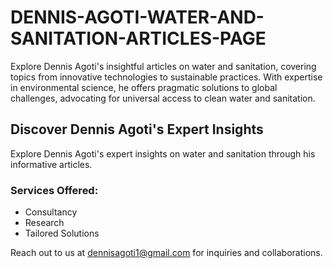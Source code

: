# DENNIS-AGOTI-WATER-AND-SANITATION-ARTICLES-PAGE
Explore Dennis Agoti's insightful articles on water and sanitation, covering topics from innovative technologies to sustainable practices. With expertise in environmental science, he offers pragmatic solutions to global challenges, advocating for universal access to clean water and sanitation.

<html lang="en">
<head>
<meta charset="UTF-8">
<meta name="viewport" content="width=device-width, initial-scale=1.0">
<title>Dennis Agoti - Water and Sanitation</title>
</head>
<body>

<h2>Discover Dennis Agoti's Expert Insights</h2>
<p>Explore Dennis Agoti's expert insights on water and sanitation through his informative articles.</p>

<h3>Services Offered:</h3>
<ul>
  <li>Consultancy</li>
  <li>Research</li>
  <li>Tailored Solutions</li>
</ul>

<p>Reach out to us at <a href="mailto:dennisagoti1@gmail.com">dennisagoti1@gmail.com</a> for inquiries and collaborations.</p>

</body>
</html>
